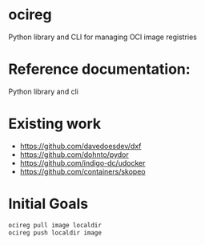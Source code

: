 # ocireg
Python library and CLI for managing OCI image registries

# Reference documentation:
Python library and cli 

# Existing work
- https://github.com/davedoesdev/dxf
- https://github.com/dohnto/pydor
- https://github.com/indigo-dc/udocker
- https://github.com/containers/skopeo

# Initial Goals

```sh
ocireg pull image localdir
ocireg push localdir image
```
